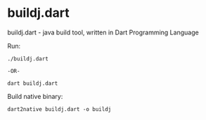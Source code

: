 # buildj.dart
buildj.dart - java build tool, written in Dart Programming Language


Run:
```
./buildj.dart

-OR-

dart buildj.dart
```

Build native binary:
```
dart2native buildj.dart -o buildj
```


